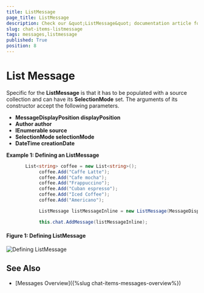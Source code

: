 ```yaml
---
title: ListMessage
page_title: ListMessage
description: Check our &quot;ListMessage&quot; documentation article for the RadChat {{ site.framework_name }} control.
slug: chat-items-listmessage
tags: messages,listmessage
published: True
position: 8
---
```


# List  Message

Specific for the __ListMessage__ is that it has to be populated with a source collection and can have its __SelectionMode__ set. The arguments of its constructor accept the following parameters.

* __MessageDisplayPosition displayPosition__
* __Author author__
* __IEnumerable source__
* __SelectionMode selectionMode__
* __DateTime creationDate__

__Example 1: Defining an ListMessage__
```C#
	   List<string> coffee = new List<string>();
            coffee.Add("Caffe Latte");
            coffee.Add("Cafe mocha");
            coffee.Add("Frappuccino");
            coffee.Add("Cuban espresso");
            coffee.Add("Iced Coffee");
            coffee.Add("Americano");

            ListMessage listMessageInline = new ListMessage(MessageDisplayPosition.Inline, this.currentAuthor, coffee, SelectionMode.Single);

            this.chat.AddMessage(listMessageInline);
```

#### __Figure 1: Defining ListMessage__
![Defining ListMessage](images/RadChat_Messages_List_01.png)

## See Also

* [Messages Overview]({%slug chat-items-messages-overview%})